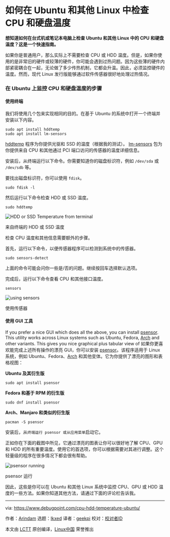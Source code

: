 [#]: subject: "How to Check CPU and HDD Temperature in Ubuntu and Other Linux"
[#]: via: "https://www.debugpoint.com/cpu-hdd-temperature-ubuntu/"
[#]: author: "Arindam https://www.debugpoint.com/author/admin1/"
[#]: collector: "lkxed"
[#]: translator: "geekpi"
[#]: reviewer: " "
[#]: publisher: " "
[#]: url: " "

如何在 Ubuntu 和其他 Linux 中检查 CPU 和硬盘温度
======

**想知道如何在台式机或笔记本电脑上检查 Ubuntu 和其他 Linux 中的 CPU 和硬盘温度？这是一个快速指南。**

如果你是普通用户，那么实际上不需要检查 CPU 或 HDD 温度。但是，如果你使用的是非常旧的硬件或较薄的硬件，你可能会遇到过热问题。因为这些薄的硬件内部紧密耦合在一起，无论做了多少传热机制，它都会升温。因此，必须监控硬件的温度。然而，现代 Linux 发行版能够通过软件传感器很好地处理过热情况。

### 在 Ubuntu 上监控 CPU 和硬盘温度的步骤

#### 使用终端

我们将使用几个包来实现相同的目的。在基于 Ubuntu 的系统中打开一个终端并安装以下内容。

```
sudo apt install hddtemp
sudo apt install lm-sensors
```

[hddtemp][1] 程序为你提供光驱和 SSD 的温度（根据我的测试）。 [lm-sensors][2] 包为你提供来自 CPU 和其他通过 PCI 端口访问的传感器的温度详细信息。

安装后，从终端运行以下命令。你需要知道你的磁盘标识符，例如 `/dev/sda` 或 `/dev/sdb` 等。

要找出磁盘标识符，你可以使用 `fdisk`。

```
sudo fdisk -l
```

然后运行以下命令检查 HDD 或 SSD 温度。

```
sudo hddtemp
```

![HDD or SSD Temperature from terminal][3]

来自终端的 HDD 或 SSD 温度

检查 CPU 温度和其他信息需要额外的步骤。

首先，运行以下命令，以便传感器程序可以检测到系统中的传感器。

```
sudo sensors-detect
```

上面的命令可能会问你一些是/否的问题。继续按回车选择默认选项。

完成后，运行以下命令查看 CPU 和其他接口温度。

```
sensors
```

![using sensors][4]

使用传感器

#### 使用 GUI 工具

If you prefer a nice GUI which does all the above, you can install [psensor][5]. This utility works across Linux systems such as Ubuntu, Fedora, [Arch][6] and other variants. This gives you nice graphical plus tabular view of
如果你更喜欢能完成上述所有操作的漂亮 GUI，你可以安装 [psensor][5]。该程序适用于 Linux 系统，例如 Ubuntu、Fedora、[Arch][6] 和其他变体。它为你提供了漂亮的图形和表格视图：

**Ubuntu 及其衍生版**

```
sudo apt install psensor
```

**Fedora 和基于 RPM 的衍生版**

```
sudo dnf install psensor
```

**Arch、Manjaro 和类似的衍生版**

```
pacman -S psensor
```

安装后，从`终端运行 psensor 或从应用菜单`启动它。

正如你在下面的截图中所见，它通过漂亮的图表让你可以很好地了解 CPU、GPU 和 HDD 的所有重要温度。使用它的首选项，你可以根据需要对其进行调整。这个轻量级的程序在很多情况下都会很有帮助。

![psensor running][7]

psensor 运行

因此，这些是你可以在 Ubuntu 和其他 Linux 系统中监控 CPU、GPU 或 HDD 温度的一些方法。如果你知道其他方法，请通过下面的评论栏告诉我。

--------------------------------------------------------------------------------

via: https://www.debugpoint.com/cpu-hdd-temperature-ubuntu/

作者：[Arindam][a]
选题：[lkxed][b]
译者：[geekpi](https://github.com/geekpi)
校对：[校对者ID](https://github.com/校对者ID)

本文由 [LCTT](https://github.com/LCTT/TranslateProject) 原创编译，[Linux中国](https://linux.cn/) 荣誉推出

[a]: https://www.debugpoint.com/author/admin1/
[b]: https://github.com/lkxed
[1]: https://wiki.archlinux.org/title/Hddtemp
[2]: https://github.com/lm-sensors/lm-sensors
[3]: https://www.debugpoint.com/wp-content/uploads/2021/09/HDD-or-SSD-Temperature-from-terminal.png
[4]: https://www.debugpoint.com/wp-content/uploads/2021/09/psensor.png
[5]: https://wpitchoune.net/psensor/
[6]: https://www.debugpoint.com/tag/arch-linux
[7]: https://www.debugpoint.com/wp-content/uploads/2021/09/psensor-running-1024x465.png
